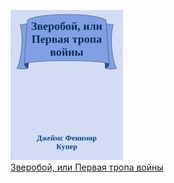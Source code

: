 ![](Зверобой,%20или%20Первая%20тропа%20войны.jpg)  
[Зверобой, или Первая тропа войны](Зверобой,%20или%20Первая%20тропа%20войны)
